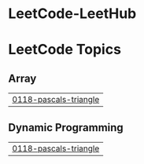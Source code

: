 # LeetCode-LeetHub

<!---LeetCode Topics Start-->
# LeetCode Topics
## Array
|  |
| ------- |
| [0118-pascals-triangle](https://github.com/nishantunderstand/LeetCode-LeetHub/tree/master/0118-pascals-triangle) |
## Dynamic Programming
|  |
| ------- |
| [0118-pascals-triangle](https://github.com/nishantunderstand/LeetCode-LeetHub/tree/master/0118-pascals-triangle) |
<!---LeetCode Topics End-->
